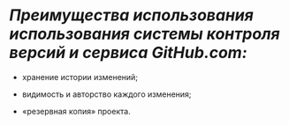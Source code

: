 # *Преимущества использования использования системы контроля версий и сервиса GitHub.com:*

* хранение истории изменений;

* видимость и авторство каждого изменения;

* «резервная копия» проекта.
